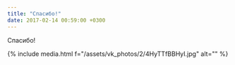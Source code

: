 ```yaml
---
title: "Спасибо!"
date: 2017-02-14 00:59:00 +0300
---
```


Спасибо!

{% include media.html f="/assets/vk_photos/2/4HyTTfBBHyI.jpg" alt="" %}

